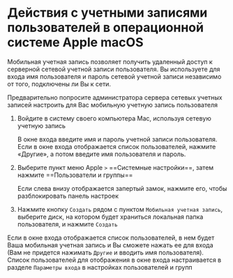 # Действия с учетными записями пользователей в операционной системе Apple macOS

Мобильная учетная запись позволяет получить удаленный доступ к серверной сетевой учетной записи пользователя. Вы используете для входа имя пользователя и пароль сетевой учетной записи независимо от
того, подключены ли Вы к сети.

Предварительно попросите администратора сервера сетевых учетных записей настроить для Вас мобильную учетную запись пользователя

1. Войдите в систему своего компьютера Mac, используя сетевую учетную запись

    В окне входа введите имя и пароль учетной записи пользователя. Если в окне входа отображается список пользователей, нажмите «Другие», а потом введите имя пользователя и пароль.

2. Выберите пункт меню Apple `>` ==Системные настройки==, затем нажмите ==Пользователи и группы==

    Если слева внизу отображается запертый замок, нажмите его, чтобы разблокировать панель настроек

3. Нажмите кнопку `Создать` рядом с пунктом `Мобильная учетная запись`, выберите диск, на котором будет храниться локальная папка пользователя, и нажмите `Создать`

Если в окне входа отображается список пользователей, в нем будет Ваша мобильная учетная запись и Вы сможете нажать ее для входа (Вам не придется нажимать `Другие` и вводить имя пользователя). Список
пользователей для отображения в окне входа настраивается в разделе `Параметры входа` в настройках пользователей и групп
